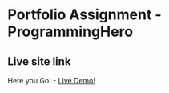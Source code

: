 # Portfolio Assignment - ProgrammingHero

## Live site link 
Here you Go! - [Live Demo!](https://aam-himel.github.io/personal-website/)

